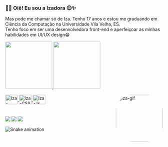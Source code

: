 ### 🌈🐸 Oiê! Eu sou a Izadora 😊✨

 Mas pode me chamar só de Iza. Tenho 17 anos e estou me graduando em Ciência da Computação na Universidade Vila Velha, ES.  
Tenho foco em ser uma desenvolvedora front-end e aperfeiçoar as minhas habilidades em UI/UX design😁

<div>
  <a href="https://github.com/izamayumi">
  <img height="150em" src="https://github-readme-stats.vercel.app/api?username=izamayumi&show_icons=true&theme=dracula&include_all_commits=true&count_private=true"/>
  <img height="150em" src="https://github-readme-stats.vercel.app/api/top-langs/?username=izamayumi&layout=compact&langs_count=7&theme=dracula"/>
</div>
  
<div style="display: inline_block"><br>
  <img align="center" alt="Iza-HTML" height="30" width="40" src="https://cdn.jsdelivr.net/gh/devicons/devicon/icons/html5/html5-plain.svg">
  <img align="center" alt="Iza-CSS" height="30" width="40" src="https://cdn.jsdelivr.net/gh/devicons/devicon/icons/css3/css3-plain.svg">
  <img align="center" alt="Iza-Js" height="30" width="40" src="https://cdn.jsdelivr.net/gh/devicons/devicon/icons/javascript/javascript-original.svg">
  <img align="right" alt="Iza-gif" height="150" style="border-radius:50px;" src="https://media.discordapp.net/attachments/836924830846681100/966381711199961189/Design_sem_nome.gif">
</div>
  
# 
  
<div>
  <a href="https://www.instagram.com/iza.goto/" target="_blank"><img src="https://img.shields.io/badge/-Instagram-%23E4405F?style=for-the-badge&logo=instagram&logoColor=white" target="_blank"></a> 
  <a href="https://www.linkedin.com/in/izadora-mayumi-a94276238" target="_blank"><img src="https://img.shields.io/badge/-LinkedIn-%230077B5?style=for-the-badge&logo=linkedin&logoColor=white" target="_blank"></a>
  <a href = "mailto:izadorabomfim@gmail.com"><img src="https://img.shields.io/badge/-Gmail-%23333?style=for-the-badge&logo=gmail&logoColor=white" target="_blank"></a>


![Snake animation](https://github.com/izamayumi/izamayumi/blob/output/github-contribution-grid-snake.svg)

</div>
  
  
